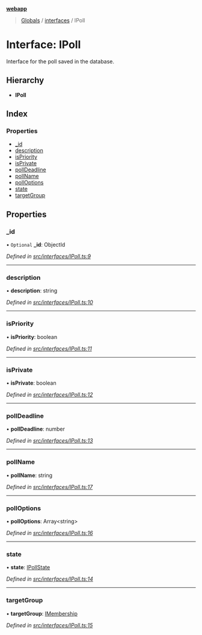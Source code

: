**[webapp](../README.md)**

> [Globals](../globals.md) / [interfaces](../modules/interfaces.md) / IPoll

# Interface: IPoll

Interface for the poll saved in the database.

## Hierarchy

* **IPoll**

## Index

### Properties

* [\_id](interfaces.ipoll.md#_id)
* [description](interfaces.ipoll.md#description)
* [isPriority](interfaces.ipoll.md#ispriority)
* [isPrivate](interfaces.ipoll.md#isprivate)
* [pollDeadline](interfaces.ipoll.md#polldeadline)
* [pollName](interfaces.ipoll.md#pollname)
* [pollOptions](interfaces.ipoll.md#polloptions)
* [state](interfaces.ipoll.md#state)
* [targetGroup](interfaces.ipoll.md#targetgroup)

## Properties

### \_id

• `Optional` **\_id**: ObjectId

*Defined in [src/interfaces/IPoll.ts:9](https://github.com/BESTUPC/voting-web-app/blob/807b76c/src/interfaces/IPoll.ts#L9)*

___

### description

•  **description**: string

*Defined in [src/interfaces/IPoll.ts:10](https://github.com/BESTUPC/voting-web-app/blob/807b76c/src/interfaces/IPoll.ts#L10)*

___

### isPriority

•  **isPriority**: boolean

*Defined in [src/interfaces/IPoll.ts:11](https://github.com/BESTUPC/voting-web-app/blob/807b76c/src/interfaces/IPoll.ts#L11)*

___

### isPrivate

•  **isPrivate**: boolean

*Defined in [src/interfaces/IPoll.ts:12](https://github.com/BESTUPC/voting-web-app/blob/807b76c/src/interfaces/IPoll.ts#L12)*

___

### pollDeadline

•  **pollDeadline**: number

*Defined in [src/interfaces/IPoll.ts:13](https://github.com/BESTUPC/voting-web-app/blob/807b76c/src/interfaces/IPoll.ts#L13)*

___

### pollName

•  **pollName**: string

*Defined in [src/interfaces/IPoll.ts:17](https://github.com/BESTUPC/voting-web-app/blob/807b76c/src/interfaces/IPoll.ts#L17)*

___

### pollOptions

•  **pollOptions**: Array<string\>

*Defined in [src/interfaces/IPoll.ts:16](https://github.com/BESTUPC/voting-web-app/blob/807b76c/src/interfaces/IPoll.ts#L16)*

___

### state

•  **state**: [IPollState](../modules/interfaces.md#ipollstate)

*Defined in [src/interfaces/IPoll.ts:14](https://github.com/BESTUPC/voting-web-app/blob/807b76c/src/interfaces/IPoll.ts#L14)*

___

### targetGroup

•  **targetGroup**: [IMembership](../modules/interfaces.md#imembership)

*Defined in [src/interfaces/IPoll.ts:15](https://github.com/BESTUPC/voting-web-app/blob/807b76c/src/interfaces/IPoll.ts#L15)*
